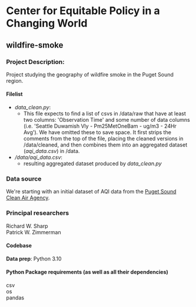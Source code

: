 # Center for Equitable Policy in a Changing World
## wildfire-smoke

### Project Description:
Project studying the geography of wildfire smoke in the Puget Sound region.

#### Filelist
- _data_clean.py_:
  - This file expects to find a list of csvs in /data/raw that have at least two columns: 'Observation Time' and some number of data columns (i.e. 'Seattle Duwamish Vly - Pm25MetOneBam - ug/m3 - 24Hr Avg').  We have omitted these to save space. It first strips the comments from the top of the file, placing the cleaned versions in /data/cleaned, and then combines them into an aggregated dataset (_aqi_data.csv_) in /data.
- _/data/aqi_data.csv_:
  - resulting aggregated dataset produced by _data_clean.py_

### Data source
We're starting with an initial dataset of AQI data from the [Puget Sound Clean Air Agency](https://pscleanair.gov/154/Air-Quality-Data).


### Principal researchers
Richard W. Sharp\
Patrick W. Zimmerman

#### Codebase
**Data prep**: Python 3.10

#### Python Package requirements (as well as all their dependencies)
csv\
os\
pandas
